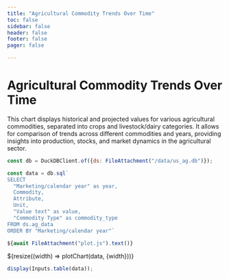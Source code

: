 ```yaml
---
title: "Agricultural Commodity Trends Over Time"
toc: false
sidebar: false
header: false
footer: false
pager: false

---
```


# Agricultural Commodity Trends Over Time

This chart displays historical and projected values for various agricultural commodities, separated into crops and livestock/dairy categories. It allows for comparison of trends across different commodities and years, providing insights into production, stocks, and market dynamics in the agricultural sector.


```js
const db = DuckDBClient.of({ds: FileAttachment("/data/us_ag.db")});
```

```js
const data = db.sql`
SELECT 
  "Marketing/calendar year" as year,
  Commodity,
  Attribute,
  Unit,
  "Value text" as value,
  "Commodity Type" as commodity_type
FROM ds.ag_data
ORDER BY "Marketing/calendar year"`
```


```js
${await FileAttachment("plot.js").text()}
```


<div class="grid grid-cols-1">
    <div class="card">
        ${resize((width) => plotChart(data, {width}))}
    </div>
</div>

```js
display(Inputs.table(data));
```
